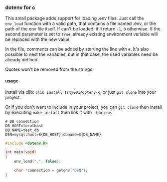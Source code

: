 ### dotenv for c

This small package adds support for loading .env files.
Just call the `env_load` function with a valid path, that contains a file named .env,
or the path of the env file itself.
If can't be loaded, it'll return `-1`, `0` otherwise. If the second parameter is set to `true`,
already existing environment variable will be replaced with the new value.

In the file, comments can be added by starting the line with `#`.
It's also possible to nest the variables, but in that case, the used variables need be already defined.

Quotes won't be removed from the strings.

#### usage

Install via clib: `clib install Isty001/dotenv-c`, or just `git clone` into your project.

Or if you don't want to include in your project, you can `git clone` then install by executing `make install` then link it with `-ldotenv`.


```
# DB connection
DB_HOST=localhost
DB_NAME=test_db
DSN=mysql:host=${DB_HOST};dbname=${DB_NAME}
```

```c
#include <dotenv.h>

int main(void)
{
    env_load(".", false);

    char *connection = getenv("DSN");
}
```

